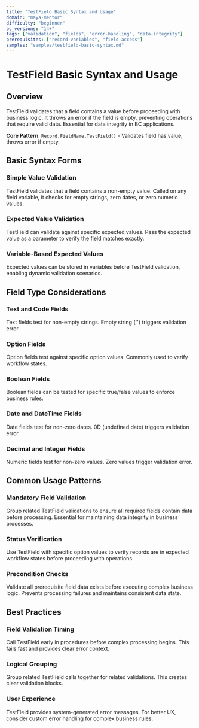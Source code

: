```yaml
---
title: "TestField Basic Syntax and Usage"
domain: "maya-mentor"
difficulty: "beginner"
bc_versions: "14+"
tags: ["validation", "fields", "error-handling", "data-integrity"]
prerequisites: ["record-variables", "field-access"]
samples: "samples/testfield-basic-syntax.md"
---
```

# TestField Basic Syntax and Usage

## Overview

TestField validates that a field contains a value before proceeding with business logic. It throws an error if the field is empty, preventing operations that require valid data. Essential for data integrity in BC applications.

**Core Pattern**: `Record.FieldName.TestField()` - Validates field has value, throws error if empty.

## Basic Syntax Forms

### Simple Value Validation
TestField validates that a field contains a non-empty value. Called on any field variable, it checks for empty strings, zero dates, or zero numeric values.

### Expected Value Validation
TestField can validate against specific expected values. Pass the expected value as a parameter to verify the field matches exactly.

### Variable-Based Expected Values
Expected values can be stored in variables before TestField validation, enabling dynamic validation scenarios.

## Field Type Considerations

### Text and Code Fields
Text fields test for non-empty strings. Empty string ('') triggers validation error.

### Option Fields
Option fields test against specific option values. Commonly used to verify workflow states.

### Boolean Fields
Boolean fields can be tested for specific true/false values to enforce business rules.

### Date and DateTime Fields
Date fields test for non-zero dates. 0D (undefined date) triggers validation error.

### Decimal and Integer Fields
Numeric fields test for non-zero values. Zero values trigger validation error.

## Common Usage Patterns

### Mandatory Field Validation
Group related TestField validations to ensure all required fields contain data before processing. Essential for maintaining data integrity in business processes.

### Status Verification
Use TestField with specific option values to verify records are in expected workflow states before proceeding with operations.

### Precondition Checks
Validate all prerequisite field data exists before executing complex business logic. Prevents processing failures and maintains consistent data state.

## Best Practices

### Field Validation Timing
Call TestField early in procedures before complex processing begins. This fails fast and provides clear error context.

### Logical Grouping
Group related TestField calls together for related validations. This creates clear validation blocks.

### User Experience
TestField provides system-generated error messages. For better UX, consider custom error handling for complex business rules.

